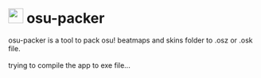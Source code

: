 # <img src="osupacker.ico" width="30"> osu-packer
osu-packer is a tool to pack osu! beatmaps and skins folder to .osz or .osk file.\
\
trying to compile the app to exe file...